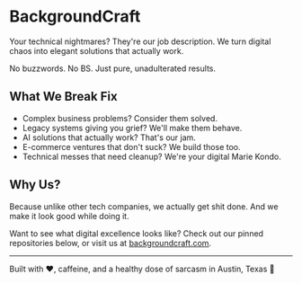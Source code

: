 # BackgroundCraft

Your technical nightmares? They're our job description. We turn digital chaos into elegant solutions that actually work.

No buzzwords. No BS. Just pure, unadulterated results.

## What We Break Fix
- Complex business problems? Consider them solved.
- Legacy systems giving you grief? We'll make them behave.
- AI solutions that actually work? That's our jam.
- E-commerce ventures that don't suck? We build those too.
- Technical messes that need cleanup? We're your digital Marie Kondo.

## Why Us?
Because unlike other tech companies, we actually get shit done. And we make it look good while doing it.

Want to see what digital excellence looks like? Check out our pinned repositories below, or visit us at [backgroundcraft.com](https://backgroundcraft.com).

---

Built with ❤️, caffeine, and a healthy dose of sarcasm in Austin, Texas 🤠
